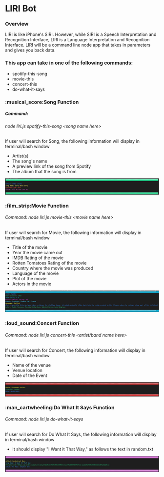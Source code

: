 # LIRI Bot 
<h3>Overview</h3> 
LIRI is like iPhone's SIRI. However, while SIRI is a Speech Interpretation and Recognition Interface, LIRI is a Language Interpretation and Recognition Interface. LIRI will be a command line node app that takes in parameters and gives you back data.

<h3>This app can take in one of the following commands:</h3>
<ul>
<li>spotify-this-song</li>
<li>movie-this</li>
<li>concert-this</li>
<li>do-what-it-says</li>
</ul>



<h3>:musical_score:Song Function</h3>
<p><h5>Command:</h5><h6> node liri.js spotify-this-song &lt;song name here&gt;</h6></p>
If user will search for Song, the following information will display in terminal/bash window

<ul>
<li>Artist(s)</li>
<li>The song's name</li>
<li>A preview link of the song from Spotify</li>
<li>The album that the song is from</li>
</ul>

![GitHub Logo](image/song.jpg)


<h3>:film_strip:Movie Function</h3>
<h6>Command: node liri.js movie-this  &lt;movie name here&gt;</h6>
If user will search for Movie, the following information will display in terminal/bash window
<ul>
<li>Title of the movie</li>
<li>Year the movie came out</li>
<li>IMDB Rating of the movie</li>
<li>Rotten Tomatoes Rating of the movie</li>
<li>Country where the movie was produced</li>
<li>Language of the movie</li>
<li>Plot of the movie</li>
<li>Actors in the movie</li>
</ul>

![GitHub Logo](image/movie.jpg)



<h3>:loud_sound:Concert Function</h3>
<h6>Command: node liri.js concert-this  &lt;artist/band name here&gt;</h6>
If user will search for Concert, the following information will display in terminal/bash window
<ul>
<li>Name of the venue</li>
<li>Venue location</li>
<li>Date of the Event</li>
</ul>

![GitHub Logo](image/concert.jpg)

<h3>:man_cartwheeling:Do What It Says Function</h3>
<h6>Command: node liri.js do-what-it-says</h6>
If user will search for Do What It Says, the following information will display in terminal/bash window
<ul>
<li>It should display "I Want it That Way," as follows the text in random.txt</li>
</ul>

![GitHub Logo](image/doWhatItSays.jpg)









